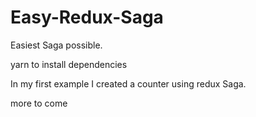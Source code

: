 # Easy-Redux-Saga
Easiest Saga possible.

yarn to install dependencies

In my first example I created a counter using redux Saga.

more to come
